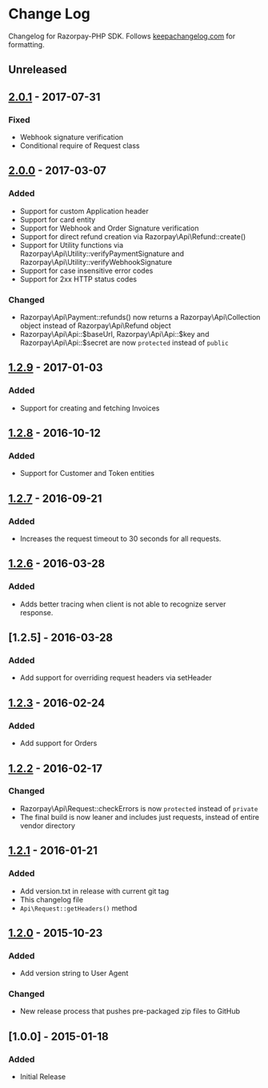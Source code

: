# Change Log

Changelog for Razorpay-PHP SDK. Follows [keepachangelog.com](http://keepachangelog.com/en/0.3.0/) for formatting.

## Unreleased

## [2.0.1] - 2017-07-31
### Fixed
- Webhook signature verification
- Conditional require of Request class

## [2.0.0] - 2017-03-07
### Added
- Support for custom Application header
- Support for card entity
- Support for Webhook and Order Signature verification
- Support for direct refund creation via Razorpay\Api\Refund::create()
- Support for Utility functions via Razorpay\Api\Utility::verifyPaymentSignature and Razorpay\Api\Utility::verifyWebhookSignature
- Support for case insensitive error codes
- Support for 2xx HTTP status codes

### Changed
- Razorpay\Api\Payment::refunds() now returns a Razorpay\Api\Collection object instead of Razorpay\Api\Refund object
- Razorpay\Api\Api::$baseUrl, Razorpay\Api\Api::$key and Razorpay\Api\Api::$secret are now `protected` instead of `public`


## [1.2.9] - 2017-01-03
### Added
- Support for creating and fetching Invoices

## [1.2.8] - 2016-10-12
### Added
- Support for Customer and Token entities

## [1.2.7] - 2016-09-21
### Added
- Increases the request timeout to 30 seconds for all requests.

## [1.2.6] - 2016-03-28
### Added
- Adds better tracing when client is not able to recognize server response.

## [1.2.5] - 2016-03-28
### Added
- Add support for overriding request headers via setHeader

## [1.2.3] - 2016-02-24
### Added
- Add support for Orders

## [1.2.2] - 2016-02-17
### Changed
- Razorpay\Api\Request::checkErrors is now `protected` instead of `private`
- The final build is now leaner and includes just requests, instead of entire vendor directory

## [1.2.1] - 2016-01-21
### Added
- Add version.txt in release with current git tag
- This changelog file
- `Api\Request::getHeaders()` method

## [1.2.0] - 2015-10-23
### Added
- Add version string to User Agent
### Changed
- New release process that pushes pre-packaged zip files to GitHub

## [1.0.0] - 2015-01-18
### Added
- Initial Release


[Unreleased]: https://github.com/razorpay/razorpay-php/compare/2.0.1...HEAD
[1.2.1]: https://github.com/razorpay/razorpay-php/compare/1.2.0...1.2.1
[1.2.0]: https://github.com/razorpay/razorpay-php/compare/1.1.0...1.2.0
[1.2.2]: https://github.com/razorpay/razorpay-php/compare/1.2.1...1.2.2
[1.2.3]: https://github.com/razorpay/razorpay-php/compare/1.2.2...1.2.3
[1.2.4]: https://github.com/razorpay/razorpay-php/compare/1.2.3...1.2.5
[1.2.6]: https://github.com/razorpay/razorpay-php/compare/1.2.5...1.2.6
[1.2.7]: https://github.com/razorpay/razorpay-php/compare/1.2.6...1.2.7
[1.2.8]: https://github.com/razorpay/razorpay-php/compare/1.2.7...1.2.8
[1.2.9]: https://github.com/razorpay/razorpay-php/compare/1.2.8...1.2.9
[2.0.0]: https://github.com/razorpay/razorpay-php/compare/1.2.9...2.0.0
[2.0.1]: https://github.com/razorpay/razorpay-php/compare/2.0.0...2.0.1
